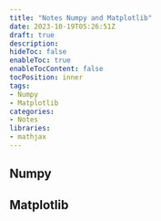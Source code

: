 ```yaml
---
title: "Notes Numpy and Matplotlib"
date: 2023-10-19T05:26:51Z
draft: true
description: 
hideToc: false
enableToc: true
enableTocContent: false
tocPosition: inner
tags:
- Numpy
- Matplotlib
categories:
- Notes
libraries:
- mathjax
---
```


## Numpy



## Matplotlib

